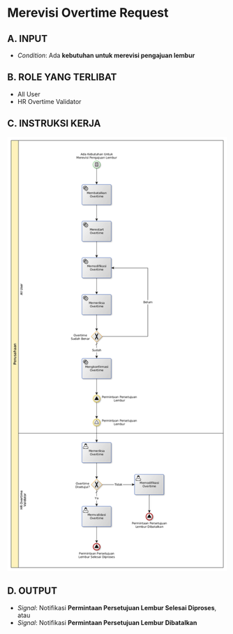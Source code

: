 # Merevisi Overtime Request

## <a name="input">A. INPUT</a>

* *Condition*: Ada **kebutuhan untuk merevisi pengajuan lembur**

## <a name="role">B. ROLE YANG TERLIBAT</a>

* All User
* HR Overtime Validator

## <a name="instruksi">C. INSTRUKSI KERJA</a>

![](../../img/merevisi-overtime.png)

## <a name="input">D. OUTPUT</a>

* *Signal*: Notifikasi **Permintaan Persetujuan Lembur Selesai Diproses**, atau
* *Signal*: Notifikasi **Permintaan Persetujuan Lembur Dibatalkan**
